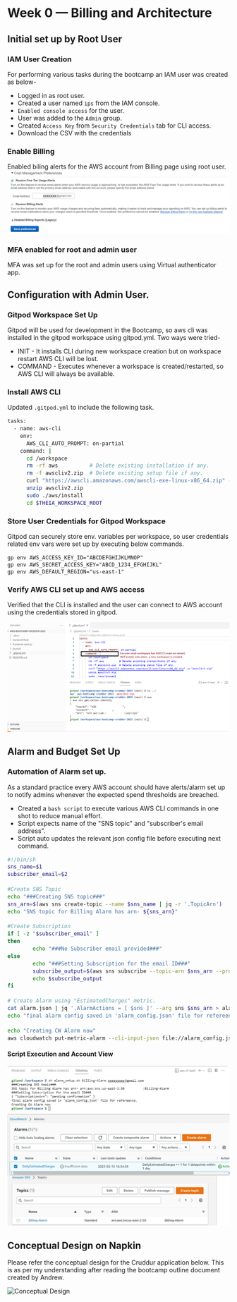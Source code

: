 # Week 0 — Billing and Architecture

## Initial set up by Root User

### IAM User Creation
For performing various tasks during the bootcamp an IAM user was created as below-
- Logged in as root user.
- Created a user named `ips` from the IAM console.
- `Enabled console access` for the user.
- User was added to the `Admin` group.
- Created `Access Key` from `Security Credentials` tab for CLI access.
- Download the CSV with the credentials

### Enable Billing 

Enabled biling alerts for the AWS account from Billing page using root user.
![Billing Alerts](media/Billing_Alerts.png "Billing Alerts")

### MFA enabled for root and admin user

MFA was set up for the root and admin users using Virtual authenticator app.


## Configuration with Admin User.

### Gitpod Workspace Set Up

Gitpod will be used for development in the Bootcamp, so aws cli was installed in the gitpod workspace using gitpod.yml. Two ways were tried-
- INIT - It installs CLI during new workspace creation but on workspace restart AWS CLI will be lost.
- COMMAND - Executes whenever a workspace is created/restarted, so AWS CLI will always be available.

### Install AWS CLI

Updated `.gitpod.yml` to include the following task.

```sh
tasks:
  - name: aws-cli
    env:
      AWS_CLI_AUTO_PROMPT: on-partial
    command: |
      cd /workspace
      rm -rf aws          # Delete existing installation if any.
      rm -f awscliv2.zip  # Delete existing setup file if any.
      curl "https://awscli.amazonaws.com/awscli-exe-linux-x86_64.zip" -o "awscliv2.zip"
      unzip awscliv2.zip
      sudo ./aws/install
      cd $THEIA_WORKSPACE_ROOT
```

### Store User Credentials for Gitpod Workspace
Gitpod can securely store env. variables per workspace, so user credentials related env vars were set up by executing below commands.

```
gp env AWS_ACCESS_KEY_ID="ABCDEFGHIJKLMNOP"
gp env AWS_SECRET_ACCESS_KEY="ABCD_1234_EFGHIJKL"
gp env AWS_DEFAULT_REGION="us-east-1"
```
### Verify AWS CLI set up and AWS access

Verified that the CLI is installed and the user can connect to AWS account using the credentials stored in gitpod.

![Gitpod Config View](media/aws-cli-install-via-gitpod.png "gitpod-setup")

## Alarm and Budget Set Up

### Automation of Alarm set up.

As a standard practice every AWS account should have alerts/alarm set up to notify admins whenever the expected spend thresholds are breached. 

- Created a `bash script` to execute various AWS CLI commands in one shot to reduce manual effort.
- Script expects name of the "SNS topic" and "subscriber's email address".
- Script auto updates the relevant json config file before executing next command.

```sh
#!/bin/sh
sns_name=$1
subscriber_email=$2

#Create SNS Topic
echo "###Creating SNS topic###"
sns_arn=$(aws sns create-topic --name $sns_name | jq -r '.TopicArn')
echo "SNS topic for Billing Alarm has arn- ${sns_arn}"

#Create Subscription
if [ -z "$subscriber_email" ]
then
        echo "###No Subscriber email provided###"
else
        echo "###Setting Subscription for the email ID###"
        subscribe_output=$(aws sns subscribe --topic-arn $sns_arn --protocol email --notification-endpoint $subscriber_email)
        echo $subscribe_output
fi

# Create Alarm using "EstimatedCharges" metric.
cat alarm.json | jq '.AlarmActions = [ $sns ]' --arg sns $sns_arn > alarm_config.json
echo "final alarm config saved in 'alarm_config.json' file for refereence."

echo "Creating CW Alarm now"
aws cloudwatch put-metric-alarm --cli-input-json file://alarm_config.json
```
#### Script Execution and Account View
![Automation Script](media/Alarm_Script_Execution.jpg "Automation Script")
![Alarm SetUp](media/Billing_alarm.jpg "Alarm SetUp")


## Conceptual Design on Napkin

Please refer the conceptual design for the Cruddur application below. This is as per my understanding after reading the bootcamp outline document created by Andrew.

![Conceptual Design](media/Conceptual_Arch.jpg "Conceptual Design")

